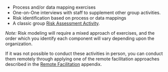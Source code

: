 
* Process and/or data mapping exercises
* One-on-One interviews with staff to supplement other group activities.
* Risk identification based on process or data mappings
* A classic group [Risk Assessment Activity](http://frontlinedefenders.org/files/workbook_eng.pdf#page=9).

*Note:* Risk modeling will require a mixed approach of exercises, and the order which you identify each component will vary depending upon the organization.

If it was not possible to conduct these activities in person, you can conduct them remotely through applying one of the remote facilitation approaches described in the [Remote Facilitation](#appendix-remote-facilitation) appendix.
